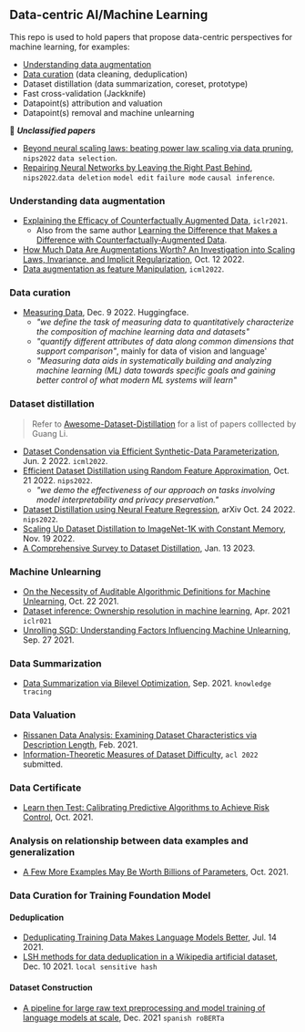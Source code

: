 
## Data-centric AI/Machine Learning

This repo is used to hold papers that propose data-centric perspectives for machine learning, for examples:
- [Understanding data augmentation](#understanding-data-augmentation)
- [Data curation]() (data cleaning, deduplication)
- Dataset distillation (data summarization, coreset, prototype)
- Fast cross-validation (Jackknife)
- Datapoint(s) attribution and valuation
- Datapoint(s) removal and machine unlearning

🤍 ***Unclassified papers***

- [Beyond neural scaling laws: beating power law scaling via data pruning](https://openreview.net/pdf?id=UmvSlP-PyV), `nips2022` `data selection`.
- [Repairing Neural Networks by Leaving the Right Past Behind](https://rt416.github.io/pdf/modelrepairment_preprint_2022.pdf), `nips2022`.`data deletion` `model edit` `failure mode` `causal inference`.

### Understanding data augmentation

- [Explaining the Efficacy of Counterfactually Augmented Data](https://arxiv.org/abs/2010.02114), `iclr2021`.
  - Also from the same author [Learning the Difference that Makes a Difference with Counterfactually-Augmented Data](https://arxiv.org/abs/1909.12434).
- [How Much Data Are Augmentations Worth? An Investigation into Scaling Laws, Invariance, and Implicit Regularization](https://arxiv.org/pdf/2210.06441.pdf), Oct. 12 2022.
- [Data augmentation as feature Manipulation](https://proceedings.mlr.press/v162/shen22a/shen22a.pdf), `icml2022`.

### Data curation

- [Measuring Data](https://arxiv.org/pdf/2212.05129.pdf), Dec. 9 2022. Huggingface.
  - _"we define the task of measuring data to quantitatively characterize the composition of machine learning data and datasets"_
  - _"quantify different attributes of data along common dimensions that support comparison"_, mainly for data of vision and language'
  - _"Measuring data aids in systematically building and analyzing machine learning (ML) data towards specific goals and gaining better control of what modern ML systems will learn"_

### Dataset distillation

> Refer to [Awesome-Dataset-Distillation](https://github.com/Guang000/Awesome-Dataset-Distillation) for a list of papers colllected by Guang Li.

- [Dataset Condensation via Efficient Synthetic-Data Parameterization](https://arxiv.org/pdf/2205.14959.pdf), Jun. 2 2022. `icml2022`.
- [Efficient Dataset Distillation using Random Feature Approximation](https://arxiv.org/pdf/2210.12067.pdf), Oct. 21 2022. `nips2022`.
  - _"we demo the effectiveness of our approach on tasks involving model interpretability and privacy preservation."_
- [Dataset Distillation using Neural Feature Regression](https://arxiv.org/pdf/2206.00719.pdf), arXiv Oct. 24 2022. `nips2022`.
- [Scaling Up Dataset Distillation to ImageNet-1K with Constant Memory](https://arxiv.org/pdf/2211.10586.pdf), Nov. 19 2022.
- [A Comprehensive Survey to Dataset Distillation](https://arxiv.org/pdf/2301.05603.pdf), Jan. 13 2023.

### Machine Unlearning

- [On the Necessity of Auditable Algorithmic Definitions for Machine Unlearning](https://arxiv.org/pdf/2110.11891.pdf), Oct. 22 2021.
- [Dataset inference: Ownership resolution in machine learning](https://arxiv.org/pdf/2104.10706.pdf), Apr. 2021 `iclr021`
- [Unrolling SGD: Understanding Factors Influencing Machine Unlearning](https://arxiv.org/pdf/2109.13398.pdf), Sep. 27 2021.

### Data Summarization

- [Data Summarization via Bilevel Optimization](https://arxiv.org/pdf/2109.12534.pdf), Sep. 2021. `knowledge tracing`


### Data Valuation

- [Rissanen Data Analysis: Examining Dataset Characteristics via Description Length](https://arxiv.org/abs/2103.03872), Feb. 2021.
- [Information-Theoretic Measures of Dataset Difficulty](https://kawine.github.io/assets/dataset_difficulty.pdf), `acl 2022` submitted.


### Data Certificate

- [Learn then Test: Calibrating Predictive Algorithms to Achieve Risk Control](https://arxiv.org/pdf/2110.01052.pdf), Oct. 2021.


### Analysis on relationship between data examples and generalization

- [A Few More Examples May Be Worth Billions of Parameters](https://arxiv.org/pdf/2110.04374.pdf), Oct. 2021.


### Data Curation for Training Foundation Model

#### Deduplication

- [Deduplicating Training Data Makes Language Models Better](https://arxiv.org/abs/2107.06499), Jul. 14 2021.
- [LSH methods for data deduplication in a Wikipedia artificial dataset](https://arxiv.org/pdf/2112.11478.pdf), Dec. 10 2021. `local sensitive hash`

#### Dataset Construction

- [A pipeline for large raw text preprocessing and model training of language models at scale](https://upcommons.upc.edu/bitstream/handle/2117/343268/155957.pdf?sequence=1), Dec. 2021 `spanish roBERTa`
